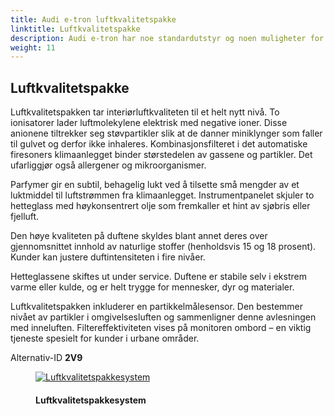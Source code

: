 ```yaml
---
title: Audi e-tron luftkvalitetspakke
linktitle: Luftkvalitetspakke
description: Audi e-tron har noe standardutstyr og noen muligheter for å gjøre luften bedre inne i bilen.
weight: 11
---
```

<!-- markdownlint-disable MD033 -->

## Luftkvalitetspakke

Luftkvalitetspakken tar interiørluftkvaliteten til et helt nytt nivå. To ionisatorer lader luftmolekylene elektrisk med negative ioner. Disse anionene tiltrekker seg støvpartikler slik at de danner miniklynger som faller til gulvet og derfor ikke inhaleres.
Kombinasjonsfilteret i det automatiske firesoners klimaanlegget binder størstedelen av gassene og partikler. Det ufarliggjør også allergener og mikroorganismer.

Parfymer gir en subtil, behagelig lukt ved å tilsette små mengder av et luktmiddel til luftstrømmen fra klimaanlegget. Instrumentpanelet skjuler to hetteglass med høykonsentrert olje som fremkaller et hint av sjøbris eller fjelluft.

Den høye kvaliteten på duftene skyldes blant annet deres over gjennomsnittet innhold av naturlige stoffer (henholdsvis 15 og 18 prosent). Kunder kan justere duftintensiteten i fire nivåer.

Hetteglassene skiftes ut under service.
Duftene er stabile selv i ekstrem varme eller kulde, og er helt trygge for mennesker, dyr og materialer.

Luftkvalitetspakken inkluderer en partikkelmålesensor. Den bestemmer nivået av partikler i omgivelsesluften og sammenligner denne avlesningen med inneluften. Filtereffektiviteten vises på monitoren ombord – en viktig tjeneste spesielt for kunder i urbane områder.

Alternativ-ID **2V9**

<figure>
    <a href="https://media.electrichasgoneaudi.net/multimedia/models/e-tron/technology/airquality/airqualitypackage.jpg">
        <img src="https://media.electrichasgoneaudi.net/multimedia/models/e-tron/technology/airquality/airqualitypackages.jpg"
        alt="Luftkvalitetspakkesystem" title="Luftkvalitetspakkesystem">
    </a>
    <figcaption><h4>Luftkvalitetspakkesystem</h4></figcaption>
</figure>

